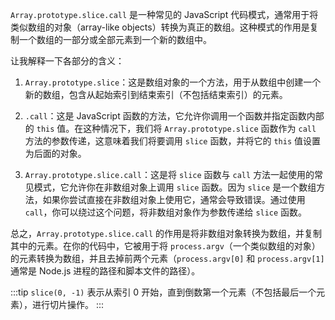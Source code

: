 `Array.prototype.slice.call` 是一种常见的 JavaScript 代码模式，通常用于将类似数组的对象（array-like objects）转换为真正的数组。这种模式的作用是复制一个数组的一部分或全部元素到一个新的数组中。

让我解释一下各部分的含义：

1. `Array.prototype.slice`：这是数组对象的一个方法，用于从数组中创建一个新的数组，包含从起始索引到结束索引（不包括结束索引）的元素。

2. `.call`：这是 JavaScript 函数的方法，它允许你调用一个函数并指定函数内部的 `this` 值。在这种情况下，我们将 `Array.prototype.slice` 函数作为 `call` 方法的参数传递，这意味着我们将要调用 `slice` 函数，并将它的 `this` 值设置为后面的对象。

3. `Array.prototype.slice.call`：这是将 `slice` 函数与 `call` 方法一起使用的常见模式，它允许你在非数组对象上调用 `slice` 函数。因为 `slice` 是一个数组方法，如果你尝试直接在非数组对象上使用它，通常会导致错误。通过使用 `call`，你可以绕过这个问题，将非数组对象作为参数传递给 `slice` 函数。

总之，`Array.prototype.slice.call` 的作用是将非数组对象转换为数组，并复制其中的元素。在你的代码中，它被用于将 `process.argv`（一个类似数组的对象）的元素转换为数组，并且去掉前两个元素（`process.argv[0]` 和 `process.argv[1]` 通常是 Node.js 进程的路径和脚本文件的路径）。

:::tip
`slice(0, -1)` 表示从索引 0 开始，直到倒数第一个元素（不包括最后一个元素），进行切片操作。
:::